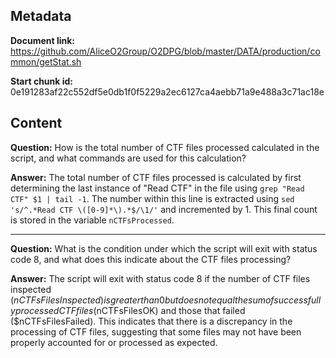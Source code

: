 ## Metadata

**Document link:** https://github.com/AliceO2Group/O2DPG/blob/master/DATA/production/common/getStat.sh

**Start chunk id:** 0e191283af22c552df5e0db1f0f5229a2ec6127ca4aebb71a9e488a3c71ac18e

## Content

**Question:** How is the total number of CTF files processed calculated in the script, and what commands are used for this calculation?

**Answer:** The total number of CTF files processed is calculated by first determining the last instance of "Read CTF" in the file using `grep "Read CTF" $1 | tail -1`. The number within this line is extracted using `sed 's/^.*Read CTF \([0-9]*\).*$/\1/'` and incremented by 1. This final count is stored in the variable `nCTFsProcessed`.

---

**Question:** What is the condition under which the script will exit with status code 8, and what does this indicate about the CTF files processing?

**Answer:** The script will exit with status code 8 if the number of CTF files inspected ($nCTFsFilesInspected) is greater than 0 but does not equal the sum of successfully processed CTF files ($nCTFsFilesOK) and those that failed ($nCTFsFilesFailed). This indicates that there is a discrepancy in the processing of CTF files, suggesting that some files may not have been properly accounted for or processed as expected.